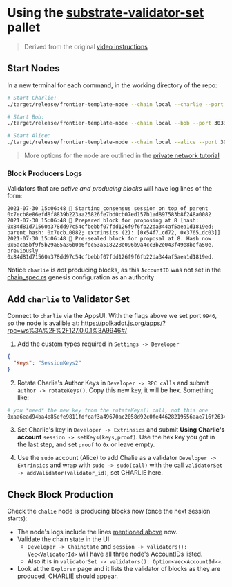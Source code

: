 # Using the [substrate-validator-set](https://github.com/gautamdhameja/substrate-validator-set) pallet

> Derived from the original [video instructions](https://www.youtube.com/watch?v=lIYxE-tOAdw)

## Start Nodes

In a new terminal for each command, in the working directory of the repo:

```bash
# Start Charlie:
./target/release/frontier-template-node --chain local --charlie --port 30336 --ws-port 9946 --base-path /tmp/local-testnet/c

# Start Bob:
./target/release/frontier-template-node --chain local --bob --port 30335 --ws-port 9945 --base-path /tmp/local-testnet/b

# Start Alice:
./target/release/frontier-template-node --chain local --alice --port 30335 --ws-port 9944 --base-path /tmp/local-testnet/a
```

> More options for the node are outlined in the
> [private network tutorial](https://substrate.dev/docs/en/tutorials/start-a-private-network/alicebob)

### Block Producers Logs

Validators that are _active and producing blocks_ will have log lines of the form:

```
2021-07-30 15:06:48 🙌 Starting consensus session on top of parent 0x7ecb8e86efd8f8839b223aa25826fe7bd0cb07ed157b1ad897583b8f248a0082
2021-07-30 15:06:48 🎁 Prepared block for proposing at 8 [hash: 0x84d81d71560a378dd97c54cfbebbf07fdd126f9f6fb22da344af5aea1d1819ed; parent_hash: 0x7ecb…0082; extrinsics (2): [0x54f7…cd72, 0x3765…dc03]]
2021-07-30 15:06:48 🔖 Pre-sealed block for proposal at 8. Hash now 0x6aca5bf9f5b29a85a36b0b6fec53a518228e096b9a4cc3b2e043f49e8befa50e, previously 0x84d81d71560a378dd97c54cfbebbf07fdd126f9f6fb22da344af5aea1d1819ed.
```

Notice `charlie` is _not_ producing blocks, as this `AccountID` was not set in the
[chain_spec.rs](../node/src/chain_spec.rs) genesis configuration as an authority

## Add `charlie` to Validator Set

Connect to `charlie` via the AppsUI. With the flags above we set port `9946`, so the node is
avalible at: https://polkadot.js.org/apps/?rpc=ws%3A%2F%2F127.0.0.1%3A9946#/

1. Add the custom types required in `Settings -> Developer`

```json
{
  "Keys": "SessionKeys2"
}
```

2. Rotate Charlie's Author Keys in `Developer -> RPC calls` and submit `author -> rotateKeys()`.
   Copy this new key, it will be hex. Something like:

```bash
# you *need* the new key from the rotateKeys() call, not this one
0xaa6ead94ba4e85efe9811fdfcaf3a49670ac2058d92c0fe44628219556aae716f2634efa97df1cb4a808c54a42344a8e2d702814ab231b6e082280af386803e1
```

3. Set Charlie's key in `Developer -> Extrinsics` and submit **Using Charlie's account**
   `session -> setKeys(keys,proof)`. Use the hex key you got in the last step, and set `proof` to
   `0x` or leave empty.

4. Use the `sudo` account (Alice) to add Chalie as a validator `Developer -> Extrinsics` and wrap
   with `sudo -> sudo(call)` with the call `validatorSet -> addValidator(validator_id)`, set CHARLIE
   here.

## Check Block Production

Check the `chalie` node is producing blocks now (once the next session starts):

- The node's logs include the lines [mentioned above](#block-producers-logs) now.
- Validate the chain state in the UI:
  - `Developer -> ChainState` and `session -> validators(): Vec<ValidatorId>` will have all
    three node's AccountIDs listed.
  - Also it is in `validatorSet -> validators(): Option<Vec<AccountId>>`.
- Look at the `Explorer` page and it lists the validator of blocks as they are produced, CHARLIE
  should appear.
